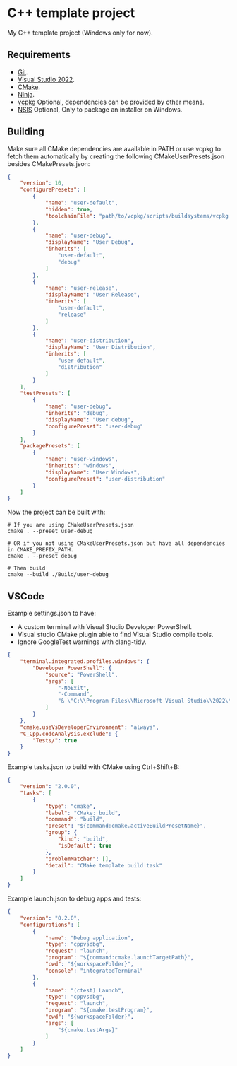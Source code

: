 # C++ template project

My C++ template project (Windows only for now).

## Requirements

- [Git](https://git-scm.com/downloads).
- [Visual Studio 2022](https://visualstudio.microsoft.com/downloads/#remote-tools-for-visual-studio-2022).
- [CMake](https://cmake.org/download).
- [Ninja](https://ninja-build.org).
- [vcpkg](https://learn.microsoft.com/en-us/vcpkg/get_started/get-started) Optional, dependencies can be provided by other means.
- [NSIS](https://nsis.sourceforge.io/Download) Optional, Only to package an installer on Windows.

## Building

Make sure all CMake dependencies are available in PATH or use vcpkg to fetch them automatically by creating the following CMakeUserPresets.json besides CMakePresets.json:

```json
{
    "version": 10,
    "configurePresets": [
        {
            "name": "user-default",
            "hidden": true,
            "toolchainFile": "path/to/vcpkg/scripts/buildsystems/vcpkg.cmake"
        },
        {
            "name": "user-debug",
            "displayName": "User Debug",
            "inherits": [
                "user-default",
                "debug"
            ]
        },
        {
            "name": "user-release",
            "displayName": "User Release",
            "inherits": [
                "user-default",
                "release"
            ]
        },
        {
            "name": "user-distribution",
            "displayName": "User Distribution",
            "inherits": [
                "user-default",
                "distribution"
            ]
        }
    ],
    "testPresets": [
        {
            "name": "user-debug",
            "inherits": "debug",
            "displayName": "User debug",
            "configurePreset": "user-debug"
        }
    ],
    "packagePresets": [
        {
            "name": "user-windows",
            "inherits": "windows",
            "displayName": "User Windows",
            "configurePreset": "user-distribution"
        }
    ]
}
```

Now the project can be built with:

```shell
# If you are using CMakeUserPresets.json
cmake . --preset user-debug

# OR if you not using CMakeUserPresets.json but have all dependencies in CMAKE_PREFIX_PATH.
cmake . --preset debug

# Then build
cmake --build ./Build/user-debug
```

## VSCode

Example settings.json to have:

- A custom terminal with Visual Studio Developer PowerShell.
- Visual studio CMake plugin able to find Visual Studio compile tools.
- Ignore GoogleTest warnings with clang-tidy.

```json
{
    "terminal.integrated.profiles.windows": {
        "Developer PowerShell": {
            "source": "PowerShell",
            "args": [
                "-NoExit",
                "-Command",
                "& \"C:\\Program Files\\Microsoft Visual Studio\\2022\\Community\\Common7\\Tools\\Launch-VsDevShell.ps1\" -Arch amd64"
            ]
        }
    },
    "cmake.useVsDeveloperEnvironment": "always",
    "C_Cpp.codeAnalysis.exclude": {
        "Tests/": true
    }
}
```

Example tasks.json to build with CMake using Ctrl+Shift+B:

```json
{
    "version": "2.0.0",
    "tasks": [
        {
            "type": "cmake",
            "label": "CMake: build",
            "command": "build",
            "preset": "${command:cmake.activeBuildPresetName}",
            "group": {
                "kind": "build",
                "isDefault": true
            },
            "problemMatcher": [],
            "detail": "CMake template build task"
        }
    ]
}
```

Example launch.json to debug apps and tests:

```json
{
    "version": "0.2.0",
    "configurations": [
        {
            "name": "Debug application",
            "type": "cppvsdbg",
            "request": "launch",
            "program": "${command:cmake.launchTargetPath}",
            "cwd": "${workspaceFolder}",
            "console": "integratedTerminal"
        },
        {
            "name": "(ctest) Launch",
            "type": "cppvsdbg",
            "request": "launch",
            "program": "${cmake.testProgram}",
            "cwd": "${workspaceFolder}",
            "args": [
                "${cmake.testArgs}"
            ]
        }
    ]
}
```
